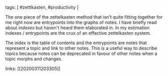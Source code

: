 tags: [ #zettlkasten, #productivity ]

The one piece of the zettelkasten method that isn't quite fitting together for me right now are entrypoints into the graphs of notes. I have briefly read about _indexes_ but haven't heard them elaborated in. In my estimation indexes / entrypoints are the crux of an effective zettelkasten system.

The index is the table of contents and the entrypoints are notes that represent a topic and link to other notes. This is a useful way to describe topics because notes can be deprecated in favour of other notes when a topic morphs and changes.

links: [[20200311203305]]